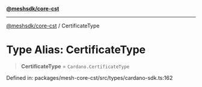 [**@meshsdk/core-cst**](../README.md)

***

[@meshsdk/core-cst](../globals.md) / CertificateType

# Type Alias: CertificateType

> **CertificateType** = `Cardano.CertificateType`

Defined in: packages/mesh-core-cst/src/types/cardano-sdk.ts:162
